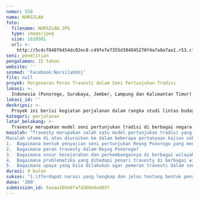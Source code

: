 ```yaml
---
nomor: 558
nama: NURSILAH
foto:
  filename: NURSILAH.JPG
  type: image/jpeg
  size: 1818581
  url: >-
    http://5c4cf848f6454dc02ec8-c49fe7e7355d384845270f4a7a0a7aa1.r53.cf2.rackcdn.com/6ae9ee23-ed60-4420-bfa6-5d13b9d86a0a/NURSILAH.JPG
seni: penelitian
pengalaman: 15 tahun
website: ''
sosmed: 'Facebook:NursilahUnj'
file: null
proyek: Pergeseran Peran Travesti dalam Seni Pertunjukan Tradisi
lokasi: >-
  Indonesia (Ponorogo, Surabaya, Jember, Lampung dan Kalimantan Timur) 
lokasi_id: ''
deskripsi: >-
  Proyek ini berisi kegiatan perjalanan dalam rangka studi lintas budaya terhadap pergeseran peran travesti yang ada dalam seni tradisi. Seni tradisi yang dikaji adalah Reyog Ponorogo yang memiliki tokoh Jathil yang diperankan secara travesty. Secara garis besar kegiatan perjalanan terbagi menjadi 2 (dua) yaitu di Ponorogo dan luar Ponorogo. Kegiatan perjalanan di Ponorogo dilakukan untuk mencermati praktik pertunjukan Reyog Ponorogo dalam menampilkan peran penari perempuan,  kesejarahan, serta dampaknya bagi kehidupan para penari. Penari travesty dalam Reyog Ponorogo memiliki berbagai problema baik dalam seni pertunjukan maupun dalam kehidupan keseharian.  Untuk itu perlu ditelusuri dan dicermati aspek kesejarahan beserta dampak yang mengiringi. Berikutnya, perjalanan diteruskan ke beberapa wilayah di luar Ponorogo yang memiliki kontribusi kuat dalam perkembangan Reyog Ponorogo, yaitu Surabaya, Jember, Lampung dan Kalimantan Timur. Pilihan lokasi ini didasarkan pada intensitas wilayah-wilayah tersebut yang selalu aktif sebagai peserta Festival Nasional Reyog Ponorogo setiap tahun. Di wilayah-wilayah ini ingin dilihat bagaimana praktek travesty dalam seni pertujukan Reyog Ponorogo maupun dalam praktek kehidupan keseharian. Berdasarkan studi lintas budaya di berbagai wilayah tersebut diharapkan dapat digunakan sebagai bahan pertimbangan dalam menentukan masa depan seni dan seniman tradisi Reyog Ponorogo kea rah yang lebih baik.
kategori: perjalanan
latar_belakang: >-
  Travesty merupakan model seni pertunjukan tradisi di berbagai negara di dunia. Masing-masing memiliki riwayat kesejarahan, dinamika dan problematika yang beragam. Posisi penari travesty seringkali berbanding terbalik antara di panggung dan dalam kehidupan keseharian. Peran travesty di panggung seringkali menjadi tokoh utama dan menentukan dalam desain dramatic secara keseluruhan. Namun demikian, dalam kehidupan keseharian, penari travesty seringkali berada pada status social yang kurang menguntungkan bahkan sering dilecehkan. Untuk itu sudah saatnya kajian secara lintas budaya dilakukan untuk mencermati bagaimana peran penari travesty baik dalam seni pertunjukan maupun dalam kehidupan keseharian. Materi seni pertunjukan yang dipilih adalah Reyog Ponorogo di mana terdapat tokoh tari Jathil yang diperankan secara travesty. Pemeranan tokoh Jathil memiliki dinamika kesejarahan yang cukup unik serta problematika yang beragam pada diri penarinya sehingga berdampak dalam kehidupan keseharian. Untuk itu, proyek perjalanan studi lintas budaya ini perlu dilakukan untuk menemukenali berbagai persoalan yang melingkupi pemain ravesti dan mencarikan jalan keluar kearah kehidupan yang lebih baik. Pegamatan ke berbagai wilayah perlu dilakukan karena Reyog Ponorogo memiliki wilayah persebaran yang cukup luas di berbagai wilayah di Indonesia, sehingga perlu data yang cukup komprehensif dalam menentukan pilihan solusi yang ditawarkan.
masalah: "Travesty merupakan salah satu model pertunjukan tradisi yang terdapat di berbagai tempat. Masing-masing memiliki riwayat kesejarahan dan problematika yang beragam. Masalah utama yang diangkat dalam kegiatan perjalanan ini adalah mengapa terdapat peran travesty dalam seni pertunjukan tradisi?
Masalah utama di atas diuraikan ke dalam beberapa pertanyaan kajian sebagai berikut:
1.	Bagaimana bentuk penyajian seni pertunjukan Reyog Ponorogo yang menampilkan peran travesty?
2.	Bagaimana peran travesty dalam Reyog Ponorogo?
3.	Bagaimana unsur kesejarahan dan perkembangannya di berbagai wilayah hingga saat ini?
4.	Bagaimana problematika yang dihadapi penari travesty di berbagai wilayah?
5.	Bagaimana upaya yang bisa dilakukan agar pemeran travesti dalam seni tradisi memiliki masa depan yang lebih baik?"
durasi: 9 bulan
sukses: "1.\tTerdapat narasi yang lengkap dan jelas tentang bentuk penyajian seni pertunjukan Reyog Ponorogo yang menampilkan peran travesty\r\n2.\t2.	Terdapat narasi yang lengkap dan jelas tentang peran travesty dalam Reyog Ponorogo\r\n3.\tTerdapat narasi yang lengkap dan jelas tentang unsur kesejarahan dan perkembangannya \r\n4.\tTerdapat narasi yang lengap dan jelas tentang problematika yang dihadapi peran travesty\r\n5.\tTerdapat langkah-langkah solutif dalam mengurai problema yang dihadapi pemain travesty kearah kehidupan yang lebih baik\r\n6.\tTerjalinnya kerjasama antar seniman Reyog Ponorogo di berbagai wilayah di Indonesia tentang upaya memberikan pencerahan kepada penari tradisi kearah peningkatan kualitas berkesenian.\t"
dana: '300'
submission_id: 5aaaa168e0fafd260e6ed85f
---
```

